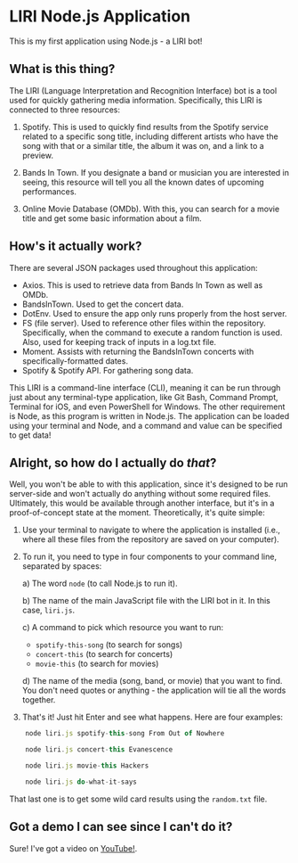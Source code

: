 # LIRI Node.js Application
This is my first application using Node.js - a LIRI bot!

## What is this thing?
The LIRI (Language Interpretation and Recognition Interface) bot is a tool used for quickly gathering media information. Specifically, this LIRI is connected to three resources:

1. Spotify. This is used to quickly find results from the Spotify service related to a specific song title, including different artists who have the song with that or a similar title, the album it was on, and a link to a preview.

2. Bands In Town. If you designate a band or musician you are interested in seeing, this resource will tell you all the known dates of upcoming performances.

3. Online Movie Database (OMDb). With this, you can search for a movie title and get some basic information about a film.

## How's it actually work?
There are several JSON packages used throughout this application:
* Axios. This is used to retrieve data from Bands In Town as well as OMDb.
* BandsInTown. Used to get the concert data.
* DotEnv. Used to ensure the app only runs properly from the host server.
* FS (file server). Used to reference other files within the repository. Specifically, when the command to execute a random function is used. Also, used for keeping track of inputs in a log.txt file.
* Moment. Assists with returning the BandsInTown concerts with specifically-formatted dates.
* Spotify & Spotify API. For gathering song data.

This LIRI is a command-line interface (CLI), meaning it can be run through just about any terminal-type application, like Git Bash, Command Prompt, Terminal for iOS, and even PowerShell for Windows. The other requirement is Node, as this program is written in Node.js. The application can be loaded using your terminal and Node, and a command and value can be specified to get data!

## Alright, so how do I actually do _that_?
Well, you won't be able to with this application, since it's designed to be run server-side and won't actually do anything without some required files. Ultimately, this would be available through another interface, but it's in a proof-of-concept state at the moment. Theoretically, it's quite simple:

1. Use your terminal to navigate to where the application is installed (i.e., where all these files from the repository are saved on your computer).

2. To run it, you need to type in four components to your command line, separated by spaces:

   a) The word `node` (to call Node.js to run it).

   b) The name of the main JavaScript file with the LIRI bot in it. In this case, `liri.js`.

   c) A command to pick which resource you want to run:
     * `spotify-this-song` (to search for songs)
     * `concert-this` (to search for concerts)
     * `movie-this` (to search for movies)

   d) The name of the media (song, band, or movie) that you want to find. You don't need quotes or anything - the application will tie all the words together.

3. That's it! Just hit Enter and see what happens. Here are four examples:

```js
    node liri.js spotify-this-song From Out of Nowhere
```
```js
    node liri.js concert-this Evanescence
```
```js
    node liri.js movie-this Hackers
```
```js
    node liri.js do-what-it-says
```

That last one is to get some wild card results using the `random.txt` file.

## Got a demo I can see since I can't do it?

Sure! I've got a video on [YouTube!](https://www.youtube.com/watch?v=F-f8JBtBen0).
